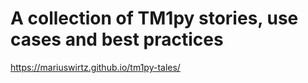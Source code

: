 A collection of TM1py stories, use cases and best practices 
=======

https://mariuswirtz.github.io/tm1py-tales/

